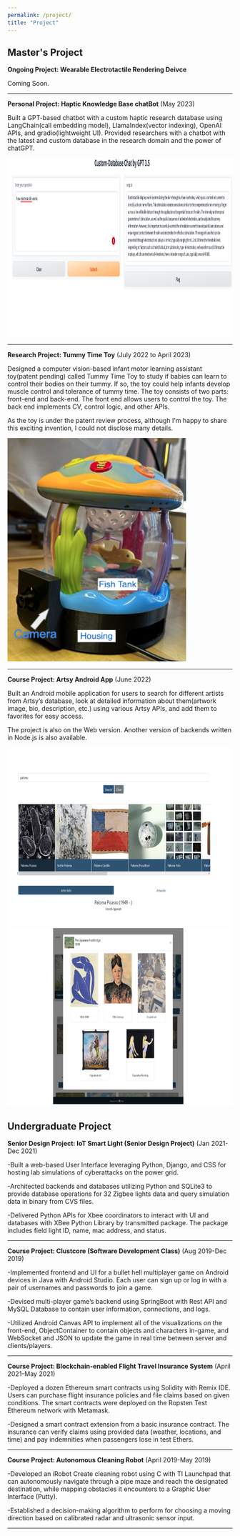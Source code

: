 ```yaml
---
permalink: /project/
title: "Project"
---
```


Master's Project 
---

**Ongoing Project: Wearable Electrotactile Rendering Deivce**		            

Coming Soon.

---

**Personal Project: Haptic Knowledge Base chatBot**											 	                                                                  (May 2023)

Built a GPT-based chatbot with a custom haptic research database using LangChain(call embedding model), LlamaIndex(vector indexing), OpenAI APIs, and gradio(lightweight UI). Provided researchers with a chatbot with the latest and custom database in the research domain and the power of chatGPT.

<img src="https://raw.githubusercontent.com/XinleiYu-Leo/Xinlei-leo.github.io/master/assets/images/chatBot.png" alt="Chat Bot Demo Image" style="height: 400px; width:900px;"/>


---


**Research Project: Tummy Time Toy**											 	                                                                   (July 2022 to April 2023)

Designed a computer vision-based infant motor learning assistant toy(patent pending) called Tummy Time Toy to study if babies can learn to control their bodies on their tummy. If so, the toy could help infants develop muscle control and tolerance of tummy time. The toy consists of two parts: front-end and back-end. The front end allows users to control the toy. The back end implements CV, control logic, and other APIs.

As the toy is under the patent review process, although I'm happy to share this exciting invention, I could not disclose many details.


<img src="https://raw.githubusercontent.com/XinleiYu-Leo/Xinlei-leo.github.io/master/assets/images/TTT.png" alt="3T Image" style="height: 500px; width:400px;"/>


---
**Course Project: Artsy Android App**											 	                                                                    (June 2022)

Built an Android mobile application for users to search for different artists from Artsy’s database, look at detailed information about them(artwork image, bio, description, etc.) using various Artsy APIs, and add them to favorites for easy access.

The project is also on the Web version. Another version of backends written in Node.js is also available.

<img src="https://raw.githubusercontent.com/XinleiYu-Leo/Xinlei-leo.github.io/master/assets/images/ArtsyImage.png" alt="Artsy Web Site Demo Image" style="height: 400px; width:700px;"/>
<img src="https://raw.githubusercontent.com/XinleiYu-Leo/Xinlei-leo.github.io/master/assets/images/ArtsyImage2.png" alt="Artsy Web Site Demo Image" style="height: 400px; width:700px;"/>



Undergraduate Project
---
**Senior Design Project: IoT Smart Light (Senior Design Project)**					                                                              (Jan 2021-Dec 2021)

-Built a web-based User Interface leveraging Python, Django, and CSS for hosting lab simulations of cyberattacks on the power grid.

-Architected backends and databases utilizing Python and SQLite3 to provide database operations for 32 Zigbee lights data and query simulation data in binary from CVS files.

-Delivered Python APIs for Xbee coordinators to interact with UI and databases with XBee Python Library by transmitted package. The package includes field light ID, name, mac address, and status. 

---

**Course Project: Clustcore (Software Development Class)**					                                                              (Aug 2019-Dec 2019)

-Implemented frontend and UI for a bullet hell multiplayer game on Android devices in Java with Android Studio. Each user can sign up or log in with a pair of usernames and passwords to join a game. 

-Devised multi-player game’s backend using SpringBoot with Rest API  and MySQL Database to contain user information, connections, and logs.

-Utilized Android Canvas API to implement all of the visualizations on the front-end, ObjectContainer to contain objects and characters in-game, and WebSocket and JSON to update the game in real time between server and clients/players. 

---

**Course Project: Blockchain-enabled Flight Travel Insurance System**		                                                         (April 2021-May 2021)

-Deployed a dozen Ethereum smart contracts using Solidity with Remix IDE.  Users can purchase flight insurance policies and file claims based on given conditions. The smart contracts were deployed on the Ropsten Test Ethereum network with Metamask. 

-Designed a  smart contract extension from a basic insurance contract. The insurance can verify claims using provided data (weather, locations, and time) and pay indemnities when passengers lose in test Ethers. 

---

**Course Project: Autonomous Cleaning Robot**							                                                                        (April 2019-May 2019)

-Developed an iRobot Create cleaning robot using C with TI Launchpad that can autonomously navigate through a pipe maze and reach the designated destination, while mapping obstacles it encounters to a Graphic User Interface (Putty).

-Established a decision-making algorithm to perform for choosing a moving direction based on calibrated radar and ultrasonic sensor input. 

---
